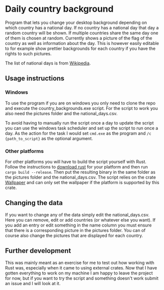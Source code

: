 # Daily country background

Program that lets you change your desktop background depending on which country has a national day. If no country has a national day that day a random country will be shown.
If multiple countries share the same day one of them is chosen at random.
Currently shows a picture of the flag of the country as well as information about the day. This is however easily editable to for example show prettier backgrounds for each country if you have the rights to such pictures.

The list of national days is from [Wikipedia](https://en.wikipedia.org/wiki/National_day).

## Usage instructions

### Windows

To use the program if you are on windows you only need to clone the repo and execute the country_backgrounds.exe script.
For the script to work you also need the pictures folder and the national_days.csv. 

To avoid having to manually run the script once a day to update the script you can use the windows task scheduler and set up the script to run once a day.
As the action for the task I would set `cmd.exe` as the program and `/c {path_to_script}` as the optional argument.

### Other platforms

For other platforms you will have to build the script yourself with Rust. Follow the instructions to [download rust](https://www.rust-lang.org/tools/install) for your platform and then run `cargo build --release`.
Then put the resulting binary in the same folder as the pictures folder and the national_days.csv. The script relies on the crate [Wallpaper](https://crates.io/crates/wallpaper) and can only set the wallpaper if the platform is supported by this crate.

## Changing the data

If you want to change any of the data simply edit the national_days.csv. Here you can remove, edit or add countries (or whatever else you want).
If you add an entry or edit something in the name column you must ensure that there is a corresponding picture in the pictures folder. You can of course also change the pictures that are displayed for each country.

## Further development

This was mainly meant as an exercise for me to test out how working with Rust was, especially when it came to using external crates.
Now that I have gotten everything to work on my machine I am happy to leave the project for now, but if you want to try the script and something doesn't work submit an issue and I will look at it.
